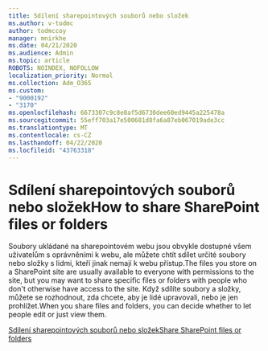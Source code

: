 ```yaml
---
title: Sdílení sharepointových souborů nebo složek
ms.author: v-todmc
author: todmccoy
manager: mnirkhe
ms.date: 04/21/2020
ms.audience: Admin
ms.topic: article
ROBOTS: NOINDEX, NOFOLLOW
localization_priority: Normal
ms.collection: Adm_O365
ms.custom:
- "9000192"
- "3170"
ms.openlocfilehash: 6673307c9c8e8af5d6730dee60ed9445a225478a
ms.sourcegitcommit: 55eff703a17e500681d8fa6a87eb067019ade3cc
ms.translationtype: MT
ms.contentlocale: cs-CZ
ms.lasthandoff: 04/22/2020
ms.locfileid: "43763318"
---
```

# <a name="how-to-share-sharepoint-files-or-folders"></a><span data-ttu-id="f8607-102">Sdílení sharepointových souborů nebo složek</span><span class="sxs-lookup"><span data-stu-id="f8607-102">How to share SharePoint files or folders</span></span>

<span data-ttu-id="f8607-103">Soubory ukládané na sharepointovém webu jsou obvykle dostupné všem uživatelům s oprávněními k webu, ale můžete chtít sdílet určité soubory nebo složky s lidmi, kteří jinak nemají k webu přístup.</span><span class="sxs-lookup"><span data-stu-id="f8607-103">The files you store on a SharePoint site are usually available to everyone with permissions to the site, but you may want to share specific files or folders with people who don't otherwise have access to the site.</span></span> <span data-ttu-id="f8607-104">Když sdílíte soubory a složky, můžete se rozhodnout, zda chcete, aby je lidé upravovali, nebo je jen prohlížet.</span><span class="sxs-lookup"><span data-stu-id="f8607-104">When you share files and folders, you can decide whether to let people edit or just view them.</span></span>

[<span data-ttu-id="f8607-105">Sdílení sharepointových souborů nebo složek</span><span class="sxs-lookup"><span data-stu-id="f8607-105">Share SharePoint files or folders</span></span>](https://support.office.com/article/1fe37332-0f9a-4719-970e-d2578da4941c)